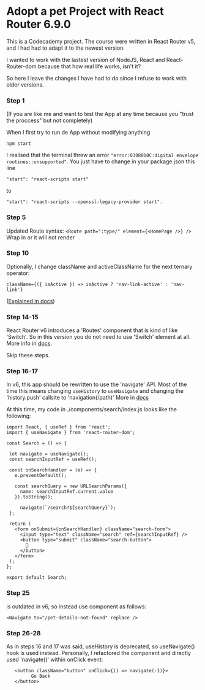  # Adopt a pet Project with React Router 6.9.0
 This is a Codecademy project. The course were written in React Router v5, and I had had to adapt it to the newest version.

 I wanted to work with the lastest version of NodeJS, React and React-Router-dom because that how real life works, isn't it?

So here I leave the changes I have had to do since I refuse to work with older versions.

### Step 1

(If you are like me and want to test the App at any time because you "trust the proccess" but not completely)

When I first try to run de App without modifying anything

<code>npm start</code>

I realised that the terminal threw an error `"error:0308010C:digital envelope routines::unsupported"`.
You just have to change in your package.json this line

```
"start": "react-scripts start"
```

to

```
"start": "react-scripts --openssl-legacy-provider start".
```


### Step 5
Updated Route syntax: 
    `<Route path=":type/" element={<HomePage />} />`
Wrap <code><Route /></code> in <code><Routes></code> or it will not render

### Step 10
Optionally, I change className and activeClassName for the next ternary operator:

`className={({ isActive }) => isActive ? 'nav-link-active' : 'nav-link'}`

([Explained in docs](https://reactrouter.com/en/6.9.0/components/nav-link))

### Step 14-15
React Router v6 introduces a 'Routes' component that is kind of like 'Switch'. So in this version you do not need to use 'Switch' element at all.
More info in [docs](https://reactrouter.com/en/6.9.0/upgrading/v5#upgrade-all-switch-elements-to-routes).

Skip these steps.

### Step 16-17
In v6, this app should be rewritten to use the 'navigate' API. Most of the time this means changing <code>useHistory</code> to <code>useNavigate</code> and changing the 'history.push' callsite to 'navigation(/path)'
 More in [docs](https://reactrouter.com/en/6.9.0/upgrading/v5#use-usenavigate-instead-of-usehistory)

 At this time, my code in ./components/search/index.js looks like the following:

 ```
 import React, { useRef } from 'react';
 import { useNavigate } from 'react-router-dom';

 const Search = () => {

  let navigate = useNavigate();
  const searchInputRef = useRef();

  const onSearchHandler = (e) => {
    e.preventDefault();

    const searchQuery = new URLSearchParams({
      name: searchInputRef.current.value
    }).toString();

      navigate(`/search?${searchQuery}`);
  };

  return (
    <form onSubmit={onSearchHandler} className="search-form">
      <input type="text" className="search" ref={searchInputRef} />
      <button type="submit" className="search-button">
        🔎
      </button>
    </form>
  );
};

export default Search;
```

### Step 25
<code><Redirect /></code> is outdated in v6, so instead use <code><Navigate /></code> component as follows:

`<Navigate to="/pet-details-not-found" replace />`

### Step 26-28
As in steps 16 and 17 was said, useHistory is deprecated, so useNavigate() hook is used instead.
Personally, I refactored the <code><PetDetailsNotFound /></code> component and directly used 'navigate()' within onClick event:

 ```
    <button className="button" onClick={() => navigate(-1)}>
          Go Back
    </button>
```